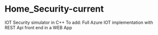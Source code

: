 # Home_Security-current

IOT Security simulator in C++
To add:
Full Azure IOT implementation with REST Api front end in a WEB App
